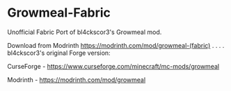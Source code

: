 # Growmeal-Fabric

Unofficial Fabric Port of bl4ckscor3's Growmeal mod.

Download from Modrinth
https://modrinth.com/mod/growmeal-(fabric)
.
.
.
.
bl4ckscor3's original Forge version:

CurseForge - https://www.curseforge.com/minecraft/mc-mods/growmeal

Modrinth - https://modrinth.com/mod/growmeal
